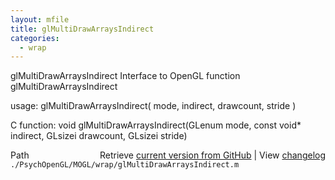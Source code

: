 ```yaml
---
layout: mfile
title: glMultiDrawArraysIndirect
categories:
  - wrap
---
```


glMultiDrawArraysIndirect  Interface to OpenGL function glMultiDrawArraysIndirect

usage:  glMultiDrawArraysIndirect\( mode, indirect, drawcount, stride \)

C function:  void glMultiDrawArraysIndirect\(GLenum mode, const void\* indirect, GLsizei drawcount, GLsizei stride\)


<div class="code_header" style="text-align:right;">
  <span style="float:left;">Path&nbsp;&nbsp;</span> <span class="counter">Retrieve <a href=
  "https://raw.github.com/Psychtoolbox-3/Psychtoolbox-3/beta/./PsychOpenGL/MOGL/wrap/glMultiDrawArraysIndirect.m">current version from GitHub</a> | View <a href=
  "https://github.com/Psychtoolbox-3/Psychtoolbox-3/commits/beta/./PsychOpenGL/MOGL/wrap/glMultiDrawArraysIndirect.m">changelog</a></span>
</div>
<div class="code">
  <code>./PsychOpenGL/MOGL/wrap/glMultiDrawArraysIndirect.m</code>
</div>
